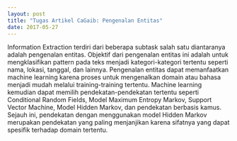 ```yaml
---
layout: post
title: "Tugas Artikel CaGaib: Pengenalan Entitas"
date: 2017-05-27
---
```


Information Extraction terdiri dari beberapa subtask salah satu diantaranya adalah pengenalan entitas. Objektif dari pengenalan entitas ini adalah untuk mengklasifikan pattern pada teks menjadi kategori-kategori tertentu seperti nama, lokasi, tanggal, dan lainnya. Pengenalan entitas dapat memanfaatkan machine learning karena proses untuk mengenalkan domain atau bahasa menjadi mudah melalui training-training tertentu. Machine learning kemudian dapat memilih pendekatan-pendekatan tertentu seperti Conditional Random Fields, Model Maximum Entropy Markov, Support Vector Machine, Model Hidden Markov, dan pendekatan berbasis kamus. Sejauh ini, pendekatan dengan menggunakan model Hidden Markov merupakan pendekatan yang paling menjanjikan karena sifatnya yang dapat spesifik terhadap domain tertentu. 

